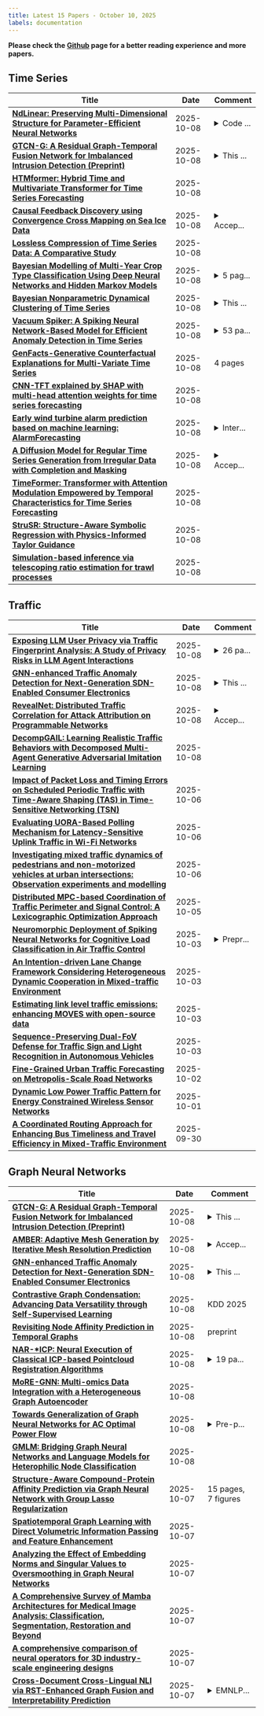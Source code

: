 ```yaml
---
title: Latest 15 Papers - October 10, 2025
labels: documentation
---
```

**Please check the [Github](https://github.com/zezhishao/MTS_Daily_ArXiv) page for a better reading experience and more papers.**

## Time Series
| **Title** | **Date** | **Comment** |
| --- | --- | --- |
| **[NdLinear: Preserving Multi-Dimensional Structure for Parameter-Efficient Neural Networks](http://arxiv.org/abs/2503.17353v3)** | 2025-10-08 | <details><summary>Code ...</summary><p>Code is available at https://github.com/ensemble-core/NdLinear</p></details> |
| **[GTCN-G: A Residual Graph-Temporal Fusion Network for Imbalanced Intrusion Detection (Preprint)](http://arxiv.org/abs/2510.07285v1)** | 2025-10-08 | <details><summary>This ...</summary><p>This preprint was submitted to IEEE TrustCom 2025. The accepted version will be published under copyright 2025 IEEE</p></details> |
| **[HTMformer: Hybrid Time and Multivariate Transformer for Time Series Forecasting](http://arxiv.org/abs/2510.07084v1)** | 2025-10-08 |  |
| **[Causal Feedback Discovery using Convergence Cross Mapping on Sea Ice Data](http://arxiv.org/abs/2505.09001v4)** | 2025-10-08 | <details><summary>Accep...</summary><p>Accepted in ACM Sigspatial Conference, PolDS Workshop, 9 pages</p></details> |
| **[Lossless Compression of Time Series Data: A Comparative Study](http://arxiv.org/abs/2510.07015v1)** | 2025-10-08 |  |
| **[Bayesian Modelling of Multi-Year Crop Type Classification Using Deep Neural Networks and Hidden Markov Models](http://arxiv.org/abs/2510.07008v1)** | 2025-10-08 | <details><summary>5 pag...</summary><p>5 pages, 1 figure, accepted conference paper at IEEE International Geoscience and Remote Sensing Symposium, 7-12 July 2024, Athens, Greece</p></details> |
| **[Bayesian Nonparametric Dynamical Clustering of Time Series](http://arxiv.org/abs/2510.06919v1)** | 2025-10-08 | <details><summary>This ...</summary><p>This work has been submitted to the IEEE for possible publication. 15 pages. 9 figures</p></details> |
| **[Vacuum Spiker: A Spiking Neural Network-Based Model for Efficient Anomaly Detection in Time Series](http://arxiv.org/abs/2510.06910v1)** | 2025-10-08 | <details><summary>53 pa...</summary><p>53 pages, 16 figures, preprint submitted to a journal for review</p></details> |
| **[GenFacts-Generative Counterfactual Explanations for Multi-Variate Time Series](http://arxiv.org/abs/2509.20936v2)** | 2025-10-08 | 4 pages |
| **[CNN-TFT explained by SHAP with multi-head attention weights for time series forecasting](http://arxiv.org/abs/2510.06840v1)** | 2025-10-08 |  |
| **[Early wind turbine alarm prediction based on machine learning: AlarmForecasting](http://arxiv.org/abs/2510.06831v1)** | 2025-10-08 | <details><summary>Inter...</summary><p>International Journal of Electrical Power and Energy Systems</p></details> |
| **[A Diffusion Model for Regular Time Series Generation from Irregular Data with Completion and Masking](http://arxiv.org/abs/2510.06699v1)** | 2025-10-08 | <details><summary>Accep...</summary><p>Accepted to NeurIPS 2025; The first two authors contributed equally and are co-leading authors</p></details> |
| **[TimeFormer: Transformer with Attention Modulation Empowered by Temporal Characteristics for Time Series Forecasting](http://arxiv.org/abs/2510.06680v1)** | 2025-10-08 |  |
| **[StruSR: Structure-Aware Symbolic Regression with Physics-Informed Taylor Guidance](http://arxiv.org/abs/2510.06635v1)** | 2025-10-08 |  |
| **[Simulation-based inference via telescoping ratio estimation for trawl processes](http://arxiv.org/abs/2510.04042v2)** | 2025-10-08 |  |

## Traffic
| **Title** | **Date** | **Comment** |
| --- | --- | --- |
| **[Exposing LLM User Privacy via Traffic Fingerprint Analysis: A Study of Privacy Risks in LLM Agent Interactions](http://arxiv.org/abs/2510.07176v1)** | 2025-10-08 | <details><summary>26 pa...</summary><p>26 pages with 11 figures</p></details> |
| **[GNN-enhanced Traffic Anomaly Detection for Next-Generation SDN-Enabled Consumer Electronics](http://arxiv.org/abs/2510.07109v1)** | 2025-10-08 | <details><summary>This ...</summary><p>This paper has been accepted for publication in IEEE Transactions on Consumer Electronics. 10 pages, 6 figures</p></details> |
| **[RevealNet: Distributed Traffic Correlation for Attack Attribution on Programmable Networks](http://arxiv.org/abs/2505.00618v2)** | 2025-10-08 | <details><summary>Accep...</summary><p>Accepted to the 23rd IEEE International Symposium on Network Computing and Applications (NCA)</p></details> |
| **[DecompGAIL: Learning Realistic Traffic Behaviors with Decomposed Multi-Agent Generative Adversarial Imitation Learning](http://arxiv.org/abs/2510.06913v1)** | 2025-10-08 |  |
| **[Impact of Packet Loss and Timing Errors on Scheduled Periodic Traffic with Time-Aware Shaping (TAS) in Time-Sensitive Networking (TSN)](http://arxiv.org/abs/2510.05290v1)** | 2025-10-06 |  |
| **[Evaluating UORA-Based Polling Mechanism for Latency-Sensitive Uplink Traffic in Wi-Fi Networks](http://arxiv.org/abs/2510.04731v1)** | 2025-10-06 |  |
| **[Investigating mixed traffic dynamics of pedestrians and non-motorized vehicles at urban intersections: Observation experiments and modelling](http://arxiv.org/abs/2510.04423v1)** | 2025-10-06 |  |
| **[Distributed MPC-based Coordination of Traffic Perimeter and Signal Control: A Lexicographic Optimization Approach](http://arxiv.org/abs/2510.04038v1)** | 2025-10-05 |  |
| **[Neuromorphic Deployment of Spiking Neural Networks for Cognitive Load Classification in Air Traffic Control](http://arxiv.org/abs/2509.21345v2)** | 2025-10-03 | <details><summary>Prepr...</summary><p>Preprint version. Accepted at ACM/IEEE ICONS 2025 (to appear in Proceedings)</p></details> |
| **[An Intention-driven Lane Change Framework Considering Heterogeneous Dynamic Cooperation in Mixed-traffic Environment](http://arxiv.org/abs/2509.22550v2)** | 2025-10-03 |  |
| **[Estimating link level traffic emissions: enhancing MOVES with open-source data](http://arxiv.org/abs/2510.03362v1)** | 2025-10-03 |  |
| **[Sequence-Preserving Dual-FoV Defense for Traffic Sign and Light Recognition in Autonomous Vehicles](http://arxiv.org/abs/2510.02642v1)** | 2025-10-03 |  |
| **[Fine-Grained Urban Traffic Forecasting on Metropolis-Scale Road Networks](http://arxiv.org/abs/2510.02278v1)** | 2025-10-02 |  |
| **[Dynamic Low Power Traffic Pattern for Energy Constrained Wireless Sensor Networks](http://arxiv.org/abs/2510.00588v1)** | 2025-10-01 |  |
| **[A Coordinated Routing Approach for Enhancing Bus Timeliness and Travel Efficiency in Mixed-Traffic Environment](http://arxiv.org/abs/2505.01566v2)** | 2025-09-30 |  |

## Graph Neural Networks
| **Title** | **Date** | **Comment** |
| --- | --- | --- |
| **[GTCN-G: A Residual Graph-Temporal Fusion Network for Imbalanced Intrusion Detection (Preprint)](http://arxiv.org/abs/2510.07285v1)** | 2025-10-08 | <details><summary>This ...</summary><p>This preprint was submitted to IEEE TrustCom 2025. The accepted version will be published under copyright 2025 IEEE</p></details> |
| **[AMBER: Adaptive Mesh Generation by Iterative Mesh Resolution Prediction](http://arxiv.org/abs/2505.23663v2)** | 2025-10-08 | <details><summary>Accep...</summary><p>Accepted to NeurIPS2025</p></details> |
| **[GNN-enhanced Traffic Anomaly Detection for Next-Generation SDN-Enabled Consumer Electronics](http://arxiv.org/abs/2510.07109v1)** | 2025-10-08 | <details><summary>This ...</summary><p>This paper has been accepted for publication in IEEE Transactions on Consumer Electronics. 10 pages, 6 figures</p></details> |
| **[Contrastive Graph Condensation: Advancing Data Versatility through Self-Supervised Learning](http://arxiv.org/abs/2411.17063v2)** | 2025-10-08 | KDD 2025 |
| **[Revisiting Node Affinity Prediction in Temporal Graphs](http://arxiv.org/abs/2510.06940v1)** | 2025-10-08 | preprint |
| **[NAR-*ICP: Neural Execution of Classical ICP-based Pointcloud Registration Algorithms](http://arxiv.org/abs/2410.11031v3)** | 2025-10-08 | <details><summary>19 pa...</summary><p>19 pages, 16 tables, 7 figures</p></details> |
| **[MoRE-GNN: Multi-omics Data Integration with a Heterogeneous Graph Autoencoder](http://arxiv.org/abs/2510.06880v1)** | 2025-10-08 |  |
| **[Towards Generalization of Graph Neural Networks for AC Optimal Power Flow](http://arxiv.org/abs/2510.06860v1)** | 2025-10-08 | <details><summary>Pre-p...</summary><p>Pre-print has been submitted for review</p></details> |
| **[GMLM: Bridging Graph Neural Networks and Language Models for Heterophilic Node Classification](http://arxiv.org/abs/2503.05763v6)** | 2025-10-08 |  |
| **[Structure-Aware Compound-Protein Affinity Prediction via Graph Neural Network with Group Lasso Regularization](http://arxiv.org/abs/2507.03318v2)** | 2025-10-07 | 15 pages, 7 figures |
| **[Spatiotemporal Graph Learning with Direct Volumetric Information Passing and Feature Enhancement](http://arxiv.org/abs/2409.18013v2)** | 2025-10-07 |  |
| **[Analyzing the Effect of Embedding Norms and Singular Values to Oversmoothing in Graph Neural Networks](http://arxiv.org/abs/2510.06066v1)** | 2025-10-07 |  |
| **[A Comprehensive Survey of Mamba Architectures for Medical Image Analysis: Classification, Segmentation, Restoration and Beyond](http://arxiv.org/abs/2410.02362v2)** | 2025-10-07 |  |
| **[A comprehensive comparison of neural operators for 3D industry-scale engineering designs](http://arxiv.org/abs/2510.05995v1)** | 2025-10-07 |  |
| **[Cross-Document Cross-Lingual NLI via RST-Enhanced Graph Fusion and Interpretability Prediction](http://arxiv.org/abs/2504.12324v3)** | 2025-10-07 | <details><summary>EMNLP...</summary><p>EMNLP 2025 Main (Camera Ready)</p></details> |

